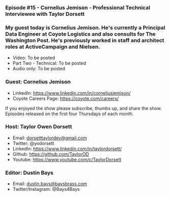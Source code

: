 ### Episode #15 - Cornelius Jemison - Professional Technical Interviewee with Taylor Dorsett

### My guest today is Cornelius Jemison. He's currently a Principal Data Engineer at Coyote Logistics and also consults for The Washington Post. He's previously worked in staff and architect roles at ActiveCampaign and Nielsen.

- Video: To be posted
- Part Two - Technical: To be posted
- Audio only: To be posted

### Guest: Cornelius Jemison
- LinkedIn: https://www.linkedin.com/in/corneliusjemison/
- Coyote Careers Page: https://coyote.com/careers/

If you enjoyed the show please subscribe, thumbs up, and share the show.
Episodes released on the first four Thursdays of each month.

### Host: Taylor Owen Dorsett
- Email: dorsetttaylordev@gmail.com
- Twitter: @yodorsett
- LinkedIn: https://www.linkedin.com/in/taylordorsett/
- Github: https://github.com/TaylorOD
- Youtube: https://www.youtube.com/c/TaylorDorsett

### Editor: Dustin Bays
- Email: dustin.bays@baysbrass.com
- Twitter/Instagram: @Bays4Bays
